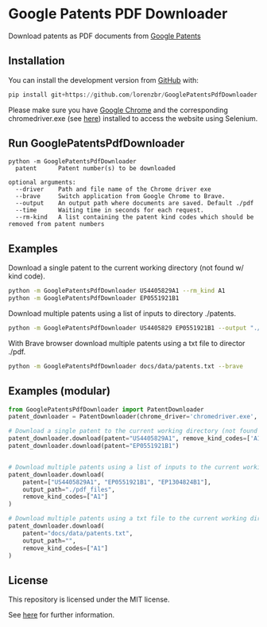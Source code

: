 # Google Patents PDF Downloader

Download patents as PDF documents from [Google Patents](https://patents.google.com)


## Installation

You can install the development version from [GitHub](https://github.com/) with:

``` python
pip install git+https://github.com/lorenzbr/GooglePatentsPdfDownloader.git
```

Please make sure you have [Google Chrome](https://www.google.com/chrome/) and the corresponding chromedriver.exe (see [here](https://chromedriver.chromium.org/downloads)) installed to access the website using Selenium.


## Run GooglePatentsPdfDownloader

```
python -m GooglePatentsPdfDownloader
  patent      Patent number(s) to be downloaded

optional arguments:
  --driver    Path and file name of the Chrome driver exe
  --brave     Switch application from Google Chrome to Brave.
  --output    An output path where documents are saved. Default ./pdf
  --time      Waiting time in seconds for each request.
  --rm-kind   A list containing the patent kind codes which should be removed from patent numbers
```

## Examples
Download a single patent to the current working directory (not found w/ kind code).
```bash
python -m GooglePatentsPdfDownloader US4405829A1 --rm_kind A1
python -m GooglePatentsPdfDownloader EP0551921B1
```
Download multiple patents using a list of inputs to directory ./patents.
```bash
python -m GooglePatentsPdfDownloader US4405829 EP0551921B1 --output "./patents"
```
With Brave browser download multiple patents using a txt file to director ./pdf.
```bash
python -m GooglePatentsPdfDownloader docs/data/patents.txt --brave
```

## Examples (modular)
```python
from GooglePatentsPdfDownloader import PatentDownloader
patent_downloader = PatentDownloader(chrome_driver='chromedriver.exe', brave=True)

# Download a single patent to the current working directory (not found w/ kind code)
patent_downloader.download(patent="US4405829A1", remove_kind_codes=['A1'])
patent_downloader.download(patent="EP0551921B1")


# Download multiple patents using a list of inputs to the current working directory
patent_downloader.download(
    patent=["US4405829A1", "EP0551921B1", "EP1304824B1"],
    output_path="./pdf_files",
    remove_kind_codes=["A1"]
)

# Download multiple patents using a txt file to the current working directory
patent_downloader.download(
    patent="docs/data/patents.txt", 
    output_path="",
    remove_kind_codes=["A1"]
)
```

## License

This repository is licensed under the MIT license.

See [here](https://github.com/lorenzbr/GooglePatentsPdfDownloader/blob/master/LICENSE) for further information.